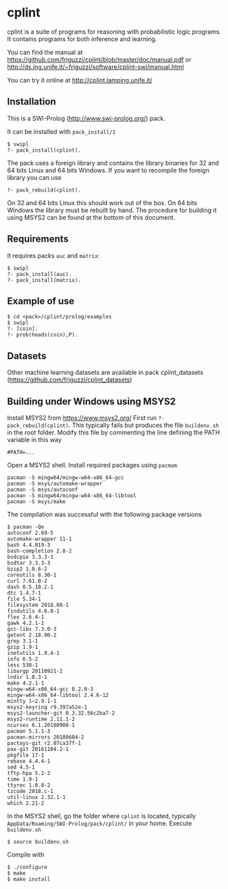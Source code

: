 cplint
======

cplint is a suite of programs for reasoning with probabilistic logic programs.
It contains programs for both inference and learning.

You can find the manual at https://github.com/friguzzi/cplint/blob/master/doc/manual.pdf or http://ds.ing.unife.it/~friguzzi/software/cplint-swi/manual.html

You can try it online at http://cplint.lamping.unife.it/

Installation
------------
This is a SWI-Prolog (http://www.swi-prolog.org/) pack.

It can be installed with `pack_install/1`

    $ swipl
    ?- pack_install(cplint).

The pack uses a foreign library and contains the library binaries for 32 and 64 bits Linux and 64 bits Windows. If you want to recompile the foreign library you can use

    ?- pack_rebuild(cplint).

On 32 and 64 bits Linux this should work out of the box. On 64 bits Windows the library must be rebuilt by hand.
The procedure for building it using MSYS2 can be found at the bottom of this document.

Requirements
-------------
It requires packs `auc` and `matrix`:

    $ swipl
    ?- pack_install(auc).
    ?- pack_install(matrix).

Example of use
---------------

    $ cd <pack>/cplint/prolog/examples
    $ swipl
    ?- [coin].
    ?- prob(heads(coin),P).

Datasets
--------

Other machine learning datasets are available in pack cplint_datasets 
(https://github.com/friguzzi/cplint_datasets)

Building under Windows using MSYS2
----------------------------------
Install MSYS2 from https://www.msys2.org/
First run `?- pack_rebuild(cplint)`. This typically fails but produces the file
`buildenv.sh` in the root folder. 
Modify this file by commenting the line defining the PATH variable in this way

    #PATH=...

Open a MSYS2 shell. Install required packages using `pacmam`

    pacman -S mingw64/mingw-w64-x86_64-gcc
    pacman -S msys/automake-wrapper
    pacman -S msys/autoconf
    pacman -S mingw64/mingw-w64-x86_64-libtool
    pacman -S msys/make

The compilation was successful with the following package versions

    $ pacman -Qe
    autoconf 2.69-5
    automake-wrapper 11-1
    bash 4.4.019-3
    bash-completion 2.8-2
    bsdcpio 3.3.3-3
    bsdtar 3.3.3-3
    bzip2 1.0.6-2
    coreutils 8.30-1
    curl 7.61.0-2
    dash 0.5.10.2-1
    dtc 1.4.7-1
    file 5.34-1
    filesystem 2018.08-1
    findutils 4.6.0-1
    flex 2.6.4-1
    gawk 4.2.1-1
    gcc-libs 7.3.0-3
    getent 2.18.90-2
    grep 3.1-1
    gzip 1.9-1
    inetutils 1.9.4-1
    info 6.5-2
    less 530-1
    libargp 20110921-2
    lndir 1.0.3-1
    make 4.2.1-1
    mingw-w64-x86_64-gcc 8.2.0-3
    mingw-w64-x86_64-libtool 2.4.6-12
    mintty 1~2.9.1-1
    msys2-keyring r9.397a52e-1
    msys2-launcher-git 0.3.32.56c2ba7-2
    msys2-runtime 2.11.1-2
    ncurses 6.1.20180908-1
    pacman 5.1.1-3
    pacman-mirrors 20180604-2
    pactoys-git r2.07ca37f-1
    pax-git 20161104.2-1
    pkgfile 17-1
    rebase 4.4.4-1
    sed 4.5-1
    tftp-hpa 5.2-2
    time 1.9-1
    ttyrec 1.0.8-2
    tzcode 2018.c-1
    util-linux 2.32.1-1
    which 2.21-2

In the MSYS2 shell, go the folder where `cplint` is located, typically `AppData/Roaming/SWI-Prolog/pack/cplint/` in your home.
Execute `buildenv.sh` 

    $ source buildenv.sh

Compile with

    $ ./configure
    $ make
    $ make install
